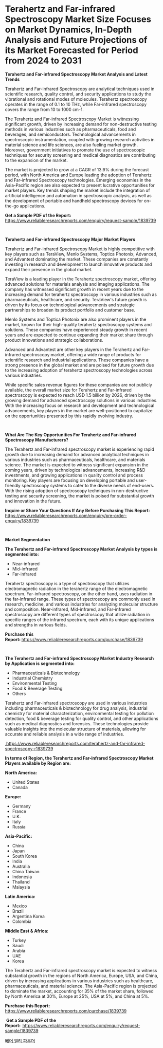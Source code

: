 <p><h1>Terahertz and Far-infrared Spectroscopy Market Size Focuses on Market Dynamics, In-Depth Analysis and Future Projections of its Market Forecasted for Period from 2024 to 2031</h1></p><p><strong>Terahertz and Far-infrared Spectroscopy Market Analysis and Latest Trends</strong></p>
<p><p>Terahertz and Far-infrared Spectroscopy are analytical techniques used in scientific research, quality control, and security applications to study the vibrational and rotational modes of molecules. Terahertz spectroscopy operates in the range of 0.1 to 10 THz, while Far-infrared spectroscopy covers the range from 10 to 1000 cm-1.</p><p>The Terahertz and Far-infrared Spectroscopy Market is witnessing significant growth, driven by increasing demand for non-destructive testing methods in various industries such as pharmaceuticals, food and beverages, and semiconductors. Technological advancements in spectroscopic instrumentation, coupled with growing research activities in material science and life sciences, are also fueling market growth. Moreover, government initiatives to promote the use of spectroscopic techniques for security screening and medical diagnostics are contributing to the expansion of the market.</p><p>The market is projected to grow at a CAGR of 13.9% during the forecast period, with North America and Europe leading the adoption of Terahertz and Far-infrared Spectroscopy technologies. Emerging economies in the Asia-Pacific region are also expected to present lucrative opportunities for market players. Key trends shaping the market include the integration of artificial intelligence and automation in spectroscopic analysis, as well as the development of portable and handheld spectroscopy devices for on-the-go applications.</p></p>
<p><strong>Get a Sample PDF of the Report:&nbsp;</strong> <a href="https://www.reliableresearchreports.com/enquiry/request-sample/1839739">https://www.reliableresearchreports.com/enquiry/request-sample/1839739</a></p>
<p>&nbsp;</p>
<p><strong>Terahertz and Far-infrared Spectroscopy Major Market Players</strong></p>
<p><p>Terahertz and Far-infrared Spectroscopy Market is highly competitive with key players such as TeraView, Menlo Systems, Toptica Photonix, Advanced, and Advantest dominating the market. These companies are constantly investing in research and development to launch innovative products and expand their presence in the global market.</p><p>TeraView is a leading player in the Terahertz spectroscopy market, offering advanced solutions for materials analysis and imaging applications. The company has witnessed significant growth in recent years due to the increasing demand for terahertz spectroscopy in various industries such as pharmaceuticals, healthcare, and security. TeraView's future growth is driven by its focus on technological advancements and strategic partnerships to broaden its product portfolio and customer base.</p><p>Menlo Systems and Toptica Photonix are also prominent players in the market, known for their high-quality terahertz spectroscopy systems and solutions. These companies have experienced steady growth in recent years and are expected to continue expanding their market share through product innovations and strategic collaborations.</p><p>Advanced and Advantest are other key players in the Terahertz and Far-infrared spectroscopy market, offering a wide range of products for scientific research and industrial applications. These companies have a strong presence in the global market and are poised for future growth due to the increasing adoption of terahertz spectroscopy technologies across various industries.</p><p>While specific sales revenue figures for these companies are not publicly available, the overall market size for Terahertz and Far-infrared spectroscopy is expected to reach USD 1.5 billion by 2026, driven by the growing demand for advanced spectroscopy solutions in various industries. With the increasing focus on research and development and technological advancements, key players in the market are well-positioned to capitalize on the opportunities presented by this rapidly evolving industry.</p></p>
<p>&nbsp;</p>
<p><strong>What Are The Key Opportunities For Terahertz and Far-infrared Spectroscopy Manufacturers?</strong></p>
<p><p>The Terahertz and Far-infrared spectroscopy market is experiencing rapid growth due to increasing demand for advanced analytical techniques in various industries such as pharmaceuticals, healthcare, and materials science. The market is expected to witness significant expansion in the coming years, driven by technological advancements, increasing R&D investments, and growing applications in quality control and process monitoring. Key players are focusing on developing portable and user-friendly spectroscopy systems to cater to the diverse needs of end-users. With the rising adoption of spectroscopy techniques in non-destructive testing and security screening, the market is poised for substantial growth and innovation in the future.</p></p>
<p><strong>Inquire or Share Your Questions If Any Before Purchasing This Report:</strong> <a href="https://www.reliableresearchreports.com/enquiry/pre-order-enquiry/1839739">https://www.reliableresearchreports.com/enquiry/pre-order-enquiry/1839739</a></p>
<p>&nbsp;</p>
<p><strong>Market Segmentation</strong></p>
<p><strong>The Terahertz and Far-infrared Spectroscopy Market Analysis by types is segmented into:</strong></p>
<p><ul><li>Near-infrared</li><li>Mid-infrared</li><li>Far-infrared</li></ul></p>
<p><p>Terahertz spectroscopy is a type of spectroscopy that utilizes electromagnetic radiation in the terahertz range of the electromagnetic spectrum. Far-infrared spectroscopy, on the other hand, uses radiation in the far-infrared range. These types of spectroscopy are commonly used in research, medicine, and various industries for analyzing molecular structure and composition. Near-infrared, Mid-infrared, and Far-infrared spectroscopy are different types of spectroscopy that utilize radiation in specific ranges of the infrared spectrum, each with its unique applications and strengths in various fields.</p></p>
<p><strong>Purchase this Report:&nbsp;</strong><a href="https://www.reliableresearchreports.com/purchase/1839739">https://www.reliableresearchreports.com/purchase/1839739</a></p>
<p>&nbsp;</p>
<p><strong>The Terahertz and Far-infrared Spectroscopy Market Industry Research by Application is segmented into:</strong></p>
<p><ul><li>Pharmaceuticals & Biotechnology</li><li>Industrial Chemistry</li><li>Environmental Testing</li><li>Food & Beverage Testing</li><li>Others</li></ul></p>
<p><p>Terahertz and Far-infrared spectroscopy are used in various industries including pharmaceuticals & biotechnology for drug analysis, industrial chemistry for material characterization, environmental testing for pollution detection, food & beverage testing for quality control, and other applications such as medical diagnostics and forensics. These technologies provide valuable insights into the molecular structure of materials, allowing for accurate and reliable analysis in a wide range of industries.</p></p>
<p><a href="https://www.reliableresearchreports.com/terahertz-and-far-infrared-spectroscopy-r1839739">&nbsp;https://www.reliableresearchreports.com/terahertz-and-far-infrared-spectroscopy-r1839739</a></p>
<p><strong>In terms of Region, the Terahertz and Far-infrared Spectroscopy Market Players available by Region are:</strong></p>
<p>
    <p> <strong> North America: </strong>
        <ul>
            <li>United States</li>
            <li>Canada</li>
        </ul>
        </p> 
    <p> <strong> Europe: </strong>
        <ul>
            <li>Germany</li>
            <li>France</li>
            <li>U.K.</li>
            <li>Italy</li>
            <li>Russia</li>
        </ul>
        </p> 
    <p> <strong> Asia-Pacific: </strong>
        <ul>
            <li>China</li>
            <li>Japan</li>
            <li>South Korea</li>
            <li>India</li>
            <li>Australia</li>
            <li>China Taiwan</li>
            <li>Indonesia</li>
            <li>Thailand</li>
            <li>Malaysia</li>
        </ul>
        </p> 
    <p> <strong> Latin America: </strong>
        <ul>
            <li>Mexico</li>
            <li>Brazil</li>
            <li>Argentina Korea</li>
            <li>Colombia</li>
        </ul>
        </p> 
    <p> <strong> Middle East & Africa: </strong>
        <ul>
            <li>Turkey</li>
            <li>Saudi</li>
            <li>Arabia</li>
            <li>UAE</li>
            <li>Korea</li>
        </ul>
    </p>
    </p>
<p><p>The Terahertz and Far-infrared spectroscopy market is expected to witness substantial growth in the regions of North America, Europe, USA, and China, driven by increasing applications in various industries such as healthcare, pharmaceuticals, and material science. The Asia-Pacific region is projected to dominate the market, accounting for 35% of the market share, followed by North America at 30%, Europe at 25%, USA at 5%, and China at 5%.</p></p>
<p><strong>Purchase this Report: </strong><a href="https://www.reliableresearchreports.com/purchase/1839739">https://www.reliableresearchreports.com/purchase/1839739</a></p>
<p>&nbsp;<strong>Get a Sample PDF of the Report:&nbsp;&nbsp;</strong><a href="https://www.reliableresearchreports.com/enquiry/request-sample/1839739">https://www.reliableresearchreports.com/enquiry/request-sample/1839739</a></p>
<p><strong></strong></p>
<p><p><a href="https://github.com/sougarounis/Market-Research-Report-List-3/blob/main/643671639004.md">베어 빌리 파우더</a></p></p>